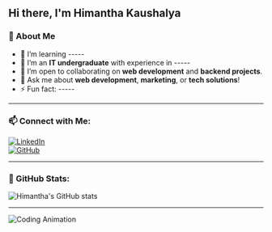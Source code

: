 ## Hi there, I'm Himantha Kaushalya


### 🌟 About Me  

- 🌱 I’m learning -----
- 💼 I’m an **IT undergraduate** with experience in ----- 
- 🤝 I’m open to collaborating on **web development** and **backend projects**.  
- 💬 Ask me about **web development**, **marketing**, or **tech solutions**!  
- ⚡ Fun fact: -----

---

### 📫 Connect with Me:  
[![LinkedIn](https://img.shields.io/badge/LinkedIn-0077B5?style=for-the-badge&logo=linkedin&logoColor=white)](https://www.linkedin.com/in/your-profile)  
[![GitHub](https://img.shields.io/badge/GitHub-181717?style=for-the-badge&logo=github&logoColor=white)](https://github.com/your-username)

---

### 🌟 GitHub Stats:  
![Himantha's GitHub stats](https://github-readme-stats.vercel.app/api?username=HimanthaHK&show_icons=true&theme=radical)

---
![Coding Animation](https://media.giphy.com/media/L8K62iTDkzGX6/giphy.gif)
